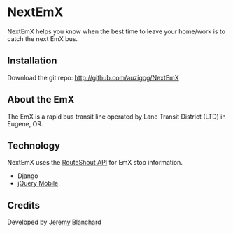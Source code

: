 # NextEmX

NextEmX helps you know when the best time to leave your home/work is to catch the next EmX bus.


## Installation
Download the git repo: http://github.com/auzigog/NextEmX


## About the EmX
The EmX is a rapid bus transit line operated by Lane Transit District (LTD) in Eugene, OR.


## Technology
NextEmX uses the [RouteShout API](http://www.routeshout.com/main/api) for EmX stop information.

  * Django
  * [jQuery Mobile](http://jquerymobile.com/)


## Credits
Developed by [Jeremy Blanchard](http://blanchardjeremy.com)

